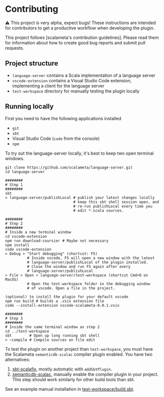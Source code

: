 # Contributing

:warning: This project is very alpha, expect bugs!
These instructions are intended for contributors to get a productive workflow when developing the plugin.

This project follows [scalameta's contribution guidelines].
Please read them for information about how to create good bug reports and submit pull requests.


## Project structure
- `language-server` contains a Scala implementation of a language server
- `vscode-extension` contains a Visual Studio Code extension, implementing a client for the language server
- `test-workspace` directory for manually testing the plugin locally


## Running locally

First you need to have the following applications installed

- `git`
- `sbt`
- Visual Studio Code (`code` from the console)
- `npm`

To try out the language-server locally, it's best to keep two open terminal
windows.

```
git clone https://github.com/scalameta/language-server.git
cd language-server

########
# Step 1
########
sbt
> language-server/publishLocal # publish your latest changes locally
                               # keep this sbt shell session open, and
                               # re-run publishLocal every time you
                               # edit *.scala sources.

########
# Step 2
########
# Inside a new terminal window
cd vscode-extension
npm run download-coursier # Maybe not necessary
npm install
code vscode-extension
> Debug > "Start debugging" (shortcut: F5)
          # Inside vscode, F5 will open a new window with the latest
          # language-server/publishLocal of the plugin installed.
          # Close the window and run F5 again after every
          # language-server/publishLocal
> File > Open > language-server/test-workspace (shortcut Cmd+O on MacOS)
          # Open the test-workspace folder in the debugging window
          # of vscode. Open a file in the project.

(optional) to install the plugin for your default vscode
npm run build # builds a .vsix extension file
code --install-extension vscode-scalameta-0.0.1.vsix

########
# Step 3
########
# Inside the same terminal window as step 2
cd ../test-workspace
sbt        # Open up long running sbt shell
> ~compile # Compile sources on file edit
```

To test the plugin on another project than `test-workspace`, you must
have the Scalameta `semanticdb-scalac` compiler plugin enabled.
You have two alternatives:

1. [sbt-scalafix](https://scalacenter.github.io/scalafix/docs/users/installation#sbt-scalafix),
   mostly automatic with `addSbtPlugin`.
2. [semanticdb-scalac](http://scalameta.org/tutorial/#sbt), manually
   enable the compiler plugin in your project.
   This step should work similarly for other build tools than sbt.

See an example manual installation in [test-workspace/build.sbt](test-workspace/build.sbt).

